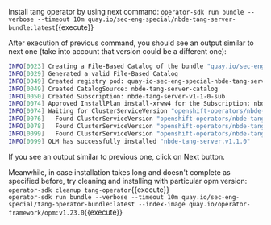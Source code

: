 Install tang operator by using next command:
`operator-sdk run bundle --verbose --timeout 10m quay.io/sec-eng-special/nbde-tang-server-bundle:latest`{{execute}}

After execution of previous command, you should see an output similar to next one (take into account that version could be a different one):
```bash
INFO[0023] Creating a File-Based Catalog of the bundle "quay.io/sec-eng-special/nbde-tang-server-bundle:v1.1.0"
INFO[0029] Generated a valid File-Based Catalog
INFO[0049] Created registry pod: quay-io-sec-eng-special-nbde-tang-server-bundle-v1-1-0
INFO[0049] Created CatalogSource: nbde-tang-server-catalog
INFO[0050] Created Subscription: nbde-tang-server-v1-1-0-sub
INFO[0074] Approved InstallPlan install-xrww4 for the Subscription: nbde-tang-server-v1-1-0-sub
INFO[0074] Waiting for ClusterServiceVersion "openshift-operators/nbde-tang-server.v1.1.0" to reach 'Succeeded' phase
INFO[0076]   Found ClusterServiceVersion "openshift-operators/nbde-tang-server.v1.1.0" phase: Pending
INFO[0078]   Found ClusterServiceVersion "openshift-operators/nbde-tang-server.v1.1.0" phase: Installing
INFO[0099]   Found ClusterServiceVersion "openshift-operators/nbde-tang-server.v1.1.0" phase: Succeeded
INFO[0099] OLM has successfully installed "nbde-tang-server.v1.1.0"
```
If you see an output similar to previous one, click on Next button.

Meanwhile, in case installation takes long and doesn't complete as specified before, try cleaning and installing with particular opm version:\
`operator-sdk cleanup tang-operator`{{execute}}\
`operator-sdk run bundle --verbose --timeout 10m quay.io/sec-eng-special/tang-operator-bundle:latest --index-image quay.io/operator-framework/opm:v1.23.0`{{execute}}
